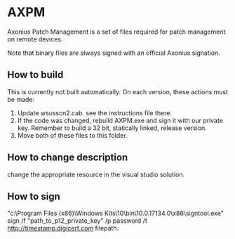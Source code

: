 # AXPM

Axonius Patch Management is a set of files required for patch management on remote devices.

Note that binary files are always signed with an official Axonius signation.

## How to build

This is currently not built automatically. On each version, these actions must be made:

1. Update wsusscn2.cab. see the instructions file there.
2. If the code was changed, rebuild AXPM.exe and sign it with our private key. Remember to build a 32 bit, statically linked, release version.
3. Move both of these files to this folder.

## How to change description
change the appropriate resource in the visual studio solution.

## How to sign
"c:\Program Files (x86)\Windows Kits\10\bin\10.0.17134.0\x86\signtool.exe" sign /f "path_to_p12_private_key" /p password /t http://timestamp.digicert.com filepath.

